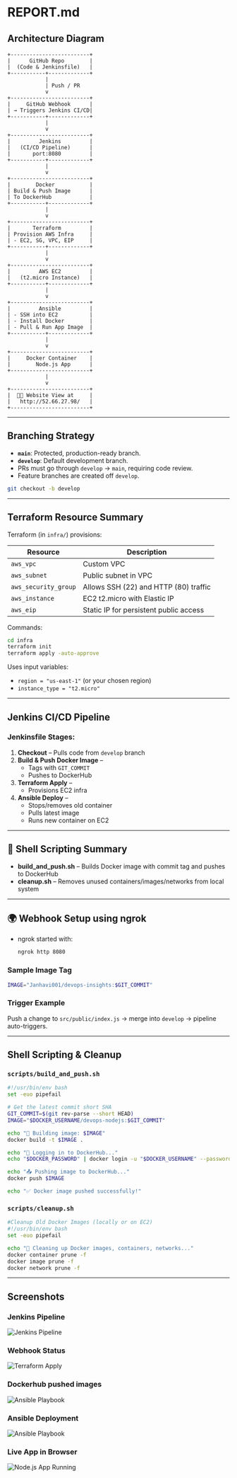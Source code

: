 # REPORT.md

## Architecture Diagram

```
+-------------------------+
|      GitHub Repo        |
|  (Code & Jenkinsfile)   |
+-----------+-------------+
            |
            | Push / PR
            v
+-------------------------+
|     GitHub Webhook      |
| → Triggers Jenkins CI/CD|
+-----------+-------------+
            |
            v
+-------------------------+
|         Jenkins         |
|   (CI/CD Pipeline)      |
|       port:8080         |
+-----------+-------------+
            |
            v
+-------------------------+
|        Docker           |
| Build & Push Image      |
| To DockerHub            |
+-----------+-------------+
            |
            v
+-------------------------+
|       Terraform         |
| Provision AWS Infra     |
| - EC2, SG, VPC, EIP     |
+-----------+-------------+
            |
            v
+-------------------------+
|         AWS EC2         |
|   (t2.micro Instance)   |
+-----------+-------------+
            |
            v
+-------------------------+
|         Ansible         |
| - SSH into EC2          |
| - Install Docker        |
| - Pull & Run App Image  |
+-----------+-------------+
            |
            v
+-------------------------+
|     Docker Container    |
|        Node.js App      |
+-------------------------+
            |
            v
+-------------------------+
|  👩‍💻 Website View at     |
|   http://52.66.27.98/   |
+-------------------------+

```

---

## Branching Strategy

- **`main`**: Protected, production-ready branch.
- **`develop`**: Default development branch.
- PRs must go through `develop` → `main`, requiring code review.
- Feature branches are created off `develop`.

```bash
git checkout -b develop
```

---

## Terraform Resource Summary

Terraform (in `infra/`) provisions:

| Resource             | Description                             |
|----------------------|-----------------------------------------|
| `aws_vpc`            | Custom VPC                              |
| `aws_subnet`         | Public subnet in VPC                    |
| `aws_security_group` | Allows SSH (22) and HTTP (80) traffic   |
| `aws_instance`       | EC2 t2.micro with Elastic IP            |
| `aws_eip`            | Static IP for persistent public access  |

Commands:
```bash
cd infra
terraform init
terraform apply -auto-approve
```

Uses input variables:
- `region = "us-east-1"` (or your chosen region)
- `instance_type = "t2.micro"`

---

## Jenkins CI/CD Pipeline

### Jenkinsfile Stages:

1. **Checkout** – Pulls code from `develop` branch  
2. **Build & Push Docker Image** –  
   - Tags with `GIT_COMMIT`  
   - Pushes to DockerHub  
3. **Terraform Apply** –  
   - Provisions EC2 infra  
4. **Ansible Deploy** –  
   - Stops/removes old container  
   - Pulls latest image  
   - Runs new container on EC2

---

## 🧪 Shell Scripting Summary

- **build_and_push.sh** – Builds Docker image with commit tag and pushes to DockerHub
- **cleanup.sh** – Removes unused containers/images/networks from local system

---

## 🌍 Webhook Setup using ngrok

- ngrok started with:
  ```bash
  ngrok http 8080

### Sample Image Tag

```bash
IMAGE="Janhavi001/devops-insights:$GIT_COMMIT"
```

### Trigger Example

Push a change to `src/public/index.js` → merge into `develop` → pipeline auto-triggers.

---

## Shell Scripting & Cleanup

### `scripts/build_and_push.sh`

```bash
#!/usr/bin/env bash
set -euo pipefail

# Get the latest commit short SHA
GIT_COMMIT=$(git rev-parse --short HEAD)
IMAGE="$DOCKER_USERNAME/devops-nodejs:$GIT_COMMIT"

echo "🔧 Building image: $IMAGE"
docker build -t $IMAGE .

echo "🔐 Logging in to DockerHub..."
echo "$DOCKER_PASSWORD" | docker login -u "$DOCKER_USERNAME" --password-stdin

echo "📤 Pushing image to DockerHub..."
docker push $IMAGE

echo "✅ Docker image pushed successfully!"

```

### `scripts/cleanup.sh`

```bash
#Cleanup Old Docker Images (locally or on EC2)
#!/usr/bin/env bash
set -euo pipefail

echo "🧹 Cleaning up Docker images, containers, networks..."
docker container prune -f
docker image prune -f
docker network prune -f

```

---

## Screenshots

### Jenkins Pipeline
![Jenkins Pipeline](Screenshots/Pipeline-View.jpeg)

### Webhook Status
![Terraform Apply](Screenshots/Webhook-Status.png)

### Dockerhub pushed images
![Ansible Playbook](Screenshots/Dockerhub-images.png)

### Ansible Deployment
![Ansible Playbook](Screenshots/Ansible-output.png)

### Live App in Browser
![Node.js App Running](Screenshots/Website-view.png)
